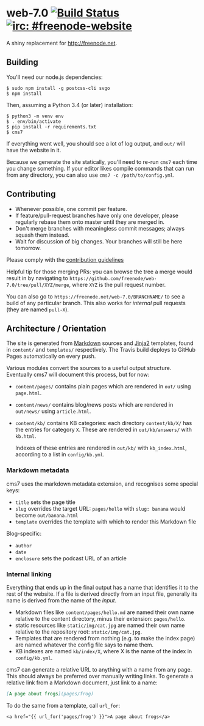 # web-7.0 [![Build Status](https://travis-ci.org/rhinosf1/web-7.0.svg?branch=master)](https://travis-ci.org/freenode/web-7.0) [![irc: #freenode-website](https://img.shields.io/badge/irc-%23freenode--website-brightgreen.svg)](https://webchat.freenode.net/?channels=freenode-website)

A shiny replacement for http://freenode.net.


## Building

You'll need our node.js dependencies:

```console
$ sudo npm install -g postcss-cli svgo
$ npm install
```

Then, assuming a Python 3.4 (or later) installation:

```console
$ python3 -m venv env
$ . env/bin/activate
$ pip install -r requirements.txt
$ cms7
```

If everything went well, you should see a lot of log output, and `out/` will
have the website in it.

Because we generate the site statically, you'll need to re-run `cms7` each
time you change something. If your editor likes compile commands that can run
from any directory, you can also use `cms7 -c /path/to/config.yml`.


## Contributing

- Whenever possible, one commit per feature.
- If feature/pull-request branches have only one developer, please regularly
  rebase them onto master until they are merged in.
- Don't merge branches with meaningless commit messages; always squash them
  instead.
- Wait for discussion of big changes. Your branches will still be here
  tomorrow.

Please comply with the [contribution guidelines](CONTRIBUTING.md)

Helpful tip for those merging PRs: you can browse the tree a merge would
result in by navigating to
`https://github.com/freenode/web-7.0/tree/pull/XYZ/merge`, where `XYZ` is the
pull request number.

You can also go to `https://freenode.net/web-7.0/BRANCHNAME/` to see a
build of any particular branch. This also works for *internal* pull requests
(they are named `pull-X`).

## Architecture / Orientation

The site is generated from
[Markdown](https://daringfireball.net/projects/markdown/) sources and
[Jinja2](http://jinja.pocoo.org/) templates, found in `content/` and
`templates/` respectively. The Travis build deploys to GitHub Pages
automatically on every push.

Various modules convert the sources to a useful output structure. Eventually
cms7 will document this process, but for now:

- `content/pages/` contains plain pages which are rendered in `out/` using
  `page.html`.
- `content/news/` contains blog/news posts which are rendered in `out/news/`
  using `article.html`.
- `content/kb/` contains KB categories: each directory `content/kb/X/`
  has the entries for category `X`. These are rendered in `out/kb/answers/`
  with `kb.html`.

  Indexes of these entries are rendered in `out/kb/` with `kb_index.html`,
  according to a list in `config/kb.yml`.


### Markdown metadata

cms7 uses the markdown metadata extension, and recognises some special keys:

- `title` sets the page title
- `slug` overrides the target URL: `pages/hello` with `slug: banana` would
  become `out/banana.html`
- `template` overrides the template with which to render this Markdown file

Blog-specific:

- `author`
- `date`
- `enclosure` sets the podcast URL of an article


### Internal linking

Everything that ends up in the final output has a name that identifies it to
the rest of the website. If a file is derived directly from an input file,
generally its name is derived from the name of the *input*.

- Markdown files like `content/pages/hello.md` are named their own name
  relative to the content directory, minus their extension: `pages/hello`.
- static resources like `static/img/cat.jpg` are named their own name
  relative to the repository root: `static/img/cat.jpg`.
- Templates that are rendered from nothing (e.g. to make the index page) are
  named whatever the config file says to name them.
- KB indexes are named `kb/index/X`, where X is the name of the index in
  `config/kb.yml`.

cms7 can generate a relative URL to anything with a name from any page. This
should always be preferred over manually writing links. To generate a relative
link from a Markdown document, just link to a name:

```markdown
[A page about frogs](pages/frog)
```

To do the same from a template, call `url_for`:

```html+jinja
<a href="{{ url_for('pages/frog') }}">A page about frogs</a>
```
